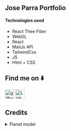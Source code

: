 ## Jose Parra Portfolio

 #### Technologies used
 - React Thee Fiber
 - WebGL
 - React
 - MailJs API
 - TailwindCss
 - JS
 - Html + CSS

## Find me on ⬇️
[<img src='https://cdn.jsdelivr.net/npm/simple-icons@3.0.1/icons/github.svg' alt='github' height='30' color='white'>](https://github.com/JoseParra28) 
[<img src='https://cdn.jsdelivr.net/npm/simple-icons@3.0.1/icons/linkedin.svg' alt='LinkedIn' height='30'>](https://www.linkedin.com/in/jose-p-b50556247/)  

## Credits

<details>
<summary>Planet model</summary>

- Licence

This work is based on "Stylized planet" (https://sketchfab.com/3d-models/stylized-planet-789725db86f547fc9163b00f302c3e70) by cmzw (https://sketchfab.com/cmzw) licensed under CC-BY-4.0 (http://creativecommons.org/licenses/by/4.0/)


<details>
<summary>Starts model</summary>

- Licence

"[Extracted] Minecraft Java Edition's Stars" (https://skfb.ly/6VoMt) by AjaxGb is licensed under Creative Commons Attribution (http://creativecommons.org/licenses/by/4.0/).




